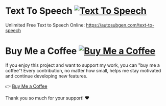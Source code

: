 # Text To Speech [![Text To Speech](https://img.shields.io/badge/Text%20To%20Speech-Enabled-brightgreen)](https://autosubgen.com/text-to-speech)
Unlimited Free Text to Speech Online: https://autosubgen.com/text-to-speech

# Buy Me a Coffee [![Buy Me a Coffee](https://img.shields.io/badge/Buy%20Me%20a%20Coffee-☕-FF813F)](https://buymeacoffee.com/rogerdev0623)

If you enjoy this project and want to support my work, you can "buy me a coffee"! Every contribution, no matter how small, helps me stay motivated and continue developing new features.

👉 [Buy Me a Coffee](https://buymeacoffee.com/rogerdev0623)

Thank you so much for your support! ❤️
